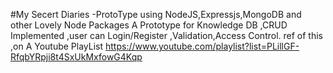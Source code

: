 #My Secert Diaries -ProtoType
using NodeJS,Expressjs,MongoDB and other Lovely Node Packages
A Prototype  for Knowledge DB ,CRUD Implemented ,user can Login/Register ,Validation,Access Control.
ref of this ,on A Youtube PlayList https://www.youtube.com/playlist?list=PLillGF-RfqbYRpji8t4SxUkMxfowG4Kqp
